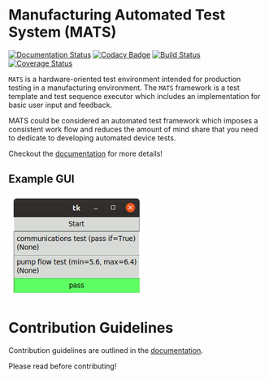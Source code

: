 # Manufacturing Automated Test System (MATS)

[![Documentation Status](https://readthedocs.org/projects/mats/badge/?version=latest)](https://mats.readthedocs.io/en/latest/?badge=latest)
[![Codacy Badge](https://api.codacy.com/project/badge/Grade/5a1c34e3898a43ebbdecc1b78c4cad4d)](https://www.codacy.com/app/slightlynybbled/mats?utm_source=github.com&amp;utm_medium=referral&amp;utm_content=slightlynybbled/ate&amp;utm_campaign=Badge_Grade)
[![Build Status](https://travis-ci.org/slightlynybbled/mats.svg?branch=master)](https://travis-ci.org/slightlynybbled/mats)
[![Coverage Status](https://coveralls.io/repos/github/slightlynybbled/ate/badge.svg?branch=master&kill_cache=1)](https://coveralls.io/github/slightlynybbled/mats?branch=master)

`MATS` is a hardware-oriented test environment intended for production testing in a manufacturing 
environment.  The `MATS` framework is a test template and test sequence executor which includes
an implementation for basic user input and feedback.

MATS could be considered an automated test framework which imposes a consistent work flow and
reduces the amount of mind share that you need to dedicate to developing automated device tests.

Checkout the [documentation](https://mats.readthedocs.io/en/latest/index.html) for more details!

## Example GUI

![GUI](/docs/source/images/tkmats-animation.gif)

# Contribution Guidelines

Contribution guidelines are outlined in the [documentation](https://mats.readthedocs.io/en/latest/pages/contribution_guidelines.html).

Please read before contributing!
